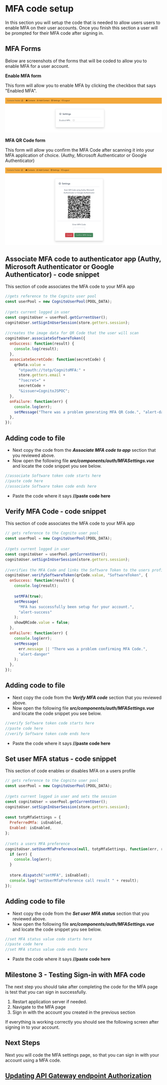 # MFA code setup

In this section you will setup the code that is needed to allow users users to enable MFA on their user accounts.
Once you finish this section a user will be prompted for their MFA code after signing in.

## MFA Forms

Below are screenshots of the forms that will be coded to allow you to enable MFA for a user account.

**Enable MFA form**

This form will allow you to enable MFA by clicking the checkbox that says "Enabled MFA".

![npm run](../docs/images/mfa-setting-1.png)

**MFA QR Code form**

This form will allow you confirm the MFA Code after scanning it into your MFA application of choice. (Authy, Microsoft Authenticator or Google Authenticator)

![npm run](../docs/images/mfa-setting-2.png)

## Associate MFA code to authenticator app (Authy, Microsoft Authenticator or Google Authenticator) - code snippet

This section of code associates the MFA code to your MFA app

```js
//gets reference to the Cognito user pool
const userPool = new CognitoUserPool(POOL_DATA);

//gets current logged in user
const cognitoUser = userPool.getCurrentUser();
cognitoUser.setSignInUserSession(store.getters.session);

//creates the image data for QR Code that the user will scan
cognitoUser.associateSoftwareToken({
  onSuccess: function(result) {
    console.log(result);
  },
  associateSecretCode: function(secretCode) {
    qrData.value =
      "otpauth://totp/CognitoMFA:" +
      store.getters.email +
      "?secret=" +
      secretCode +
      "&issuer=CognitoJSPOC";
  },
  onFailure: function(err) {
    console.log(err);
    setMessage("There was a problem generating MFA QR Code.", "alert-danger");
  },
});
```

## Adding code to file

- Next copy the code from the **_Associate MFA code to app_** section that you reviewed above.
- Now open the following file **_src/components/auth/MFASettings.vue_** and locate the code snippet you see below.

```js
//associate Software token code starts here
//paste code here
//associate Software token code ends here
```

- Paste the code where it says **//paste code here**

## Verify MFA Code - code snippet

This section of code associates the MFA code to your MFA app

```js
// gets reference to the Cognito user pool
const userPool = new CognitoUserPool(POOL_DATA);

//gets current logged in user
const cognitoUser = userPool.getCurrentUser();
cognitoUser.setSignInUserSession(store.getters.session);

//verifies the MFA Code and links the Software Token to the users profile
cognitoUser.verifySoftwareToken(qrCode.value, "SoftwareToken", {
  onSuccess: function(result) {
    console.log(result);

    setMFA(true);
    setMessage(
      "MFA has successfully been setup for your account.",
      "alert-success"
    );
    showQRCode.value = false;
  },
  onFailure: function(err) {
    console.log(err);
    setMessage(
      err.message || "There was a problem confirming MFA Code.",
      "alert-danger"
    );
  },
});
```

## Adding code to file

- Next copy the code from the **_Verify MFA code_** section that you reviewed above.
- Now open the following file **_src/components/auth/MFASettings.vue_** and locate the code snippet you see below.

```js
//verify Software token code starts here
//paste code here
//verify Software token code ends here
```

- Paste the code where it says **//paste code here**

## Set user MFA status - code snippet

This section of code enables or disables MFA on a users profile

```js
// gets reference to the Cognito user pool
const userPool = new CognitoUserPool(POOL_DATA);

//gets current logged in user and sets the session
const cognitoUser = userPool.getCurrentUser();
cognitoUser.setSignInUserSession(store.getters.session);

const totpMfaSettings = {
  PreferredMfa: isEnabled,
  Enabled: isEnabled,
};

//sets a users MFA preference
cognitoUser.setUserMfaPreference(null, totpMfaSettings, function(err, result) {
  if (err) {
    console.log(err);
  }

  store.dispatch("setMFA", isEnabled);
  console.log("setUserMfaPreference call result " + result);
});
```

## Adding code to file

- Next copy the code from the **_Set user MFA status_** section that you reviewed above.
- Now open the following file **_src/components/auth/MFASettings.vue_** and locate the code snippet you see below.

```js
//set MFA status value code starts here
//paste code here
//set MFA status value code ends here
```

- Paste the code where it says **//paste code here**

## Milestone 3 - Testing Sign-in with MFA code

The next step you should take after completing the code for the MFA page is test that you can sign in successfully.

<ol>
<li>Restart application server if needed.</li>
<li>Navigate to the MFA page</li>
<li>Sign in with the account you created in the previous section</li>
</ol>

If everything is working correctly you should see the following screen after signing in to your account.

## Next Steps

Next you will code the MFA settings page, so that you can sign in with your account using a MFA code.

## [Updating API Gateway endpoint Authorization](API.md)
